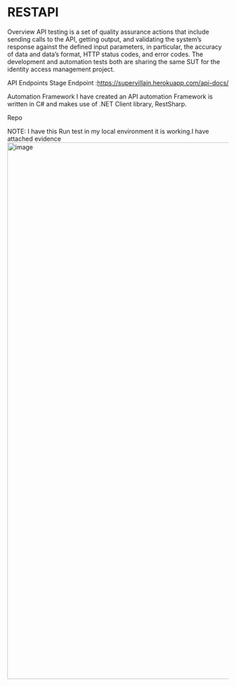 # RESTAPI
Overview
API testing is a set of quality assurance actions that include sending calls to the API, getting output, and validating the system’s response against the defined input parameters, in particular, the accuracy of data and data’s format, HTTP status codes, and error codes. The development and automation tests both are sharing the same SUT for the identity access management project.  

API Endpoints 
Stage Endpoint :https://supervillain.herokuapp.com/api-docs/ 


Automation Framework
 I have created an API automation Framework is written in C# and makes use of .NET Client library, RestSharp.

Repo


NOTE: I have this Run test in my local environment it is working.I have attached evidence 
<img width="1219" alt="image" src="https://user-images.githubusercontent.com/18676803/171763102-402f882e-4d11-4bc2-bd58-3934c89954b0.png">
